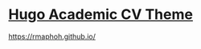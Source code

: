 # [Hugo Academic CV Theme](https://github.com/HugoBlox/theme-academic-cv)

https://rmaphoh.github.io/

